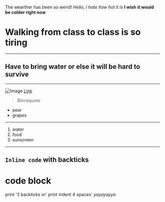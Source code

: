 The wearther has been so werid!
*Hello, I hate how hot it is*
**I wish it would be colder right now**
# Walking from class to class is so tiring
---
## Have to bring water or else it will be hard to survive
---
![Image](http://url/a.png)
[Link](http://a.com)
>Blockquote
- pear 
- grapes
---
1. water 
2. food
3. sunscreen 
---
`Inline code` with backticks
---
# code block
print '3 backticks or'
print indent 4 spaces'
*yayayayya*